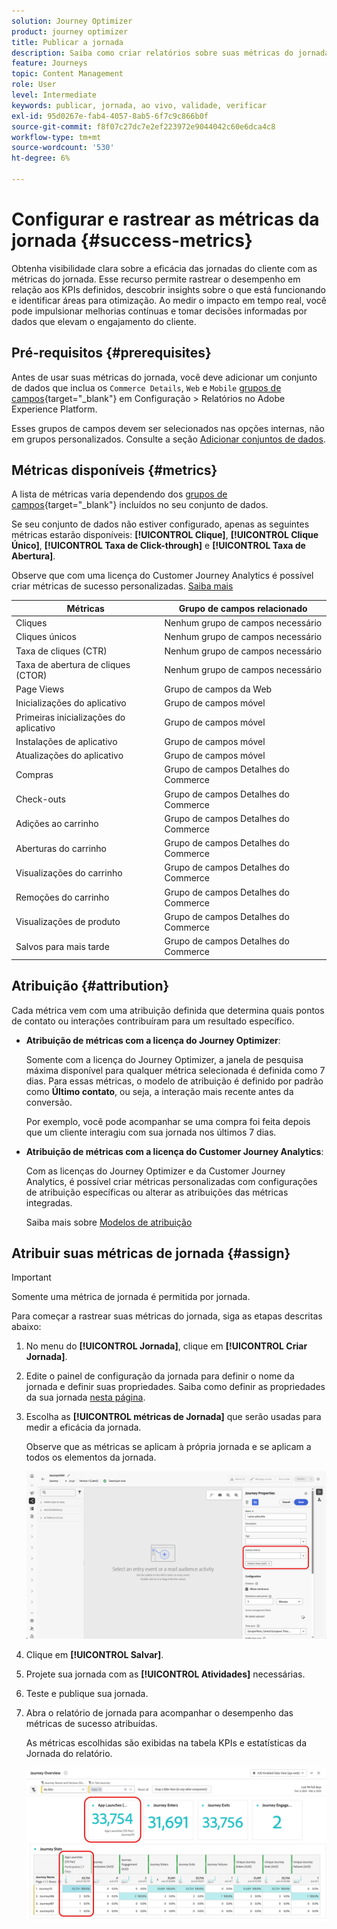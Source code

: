 ```yaml
---
solution: Journey Optimizer
product: journey optimizer
title: Publicar a jornada
description: Saiba como criar relatórios sobre suas métricas do jornada
feature: Journeys
topic: Content Management
role: User
level: Intermediate
keywords: publicar, jornada, ao vivo, validade, verificar
exl-id: 95d0267e-fab4-4057-8ab5-6f7c9c866b0f
source-git-commit: f8f07c27dc7e2ef223972e9044042c60e6dca4c8
workflow-type: tm+mt
source-wordcount: '530'
ht-degree: 6%

---
```


# Configurar e rastrear as métricas da jornada {#success-metrics}

Obtenha visibilidade clara sobre a eficácia das jornadas do cliente com as métricas do jornada. Esse recurso permite rastrear o desempenho em relação aos KPIs definidos, descobrir insights sobre o que está funcionando e identificar áreas para otimização. Ao medir o impacto em tempo real, você pode impulsionar melhorias contínuas e tomar decisões informadas por dados que elevam o engajamento do cliente.

## Pré-requisitos {#prerequisites}

Antes de usar suas métricas do jornada, você deve adicionar um conjunto de dados que inclua os `Commerce Details`, `Web` e `Mobile` [grupos de campos](https://experienceleague.adobe.com/docs/experience-platform/xdm/tutorials/create-schema-ui.html?lang=pt-BR#field-group){target="_blank"} em Configuração > Relatórios no Adobe Experience Platform.

Esses grupos de campos devem ser selecionados nas opções internas, não em grupos personalizados. Consulte a seção [Adicionar conjuntos de dados](../reports/reporting-configuration.md#add-datasets).

## Métricas disponíveis {#metrics}

A lista de métricas varia dependendo dos [grupos de campos](https://experienceleague.adobe.com/docs/experience-platform/xdm/tutorials/create-schema-ui.html?lang=pt-BR#field-group){target="_blank"} incluídos no seu conjunto de dados.

Se seu conjunto de dados não estiver configurado, apenas as seguintes métricas estarão disponíveis: **[!UICONTROL Clique]**, **[!UICONTROL Clique Único]**, **[!UICONTROL Taxa de Click-through]** e **[!UICONTROL Taxa de Abertura]**.

Observe que com uma licença do Customer Journey Analytics é possível criar métricas de sucesso personalizadas. [Saiba mais](https://experienceleague.adobe.com/pt-br/docs/analytics-platform/using/cja-components/cja-calcmetrics/cm-workflow/participation-metric)


| Métricas | Grupo de campos relacionado |
|-|-|
| Cliques | Nenhum grupo de campos necessário |
| Cliques únicos | Nenhum grupo de campos necessário |
| Taxa de cliques (CTR) | Nenhum grupo de campos necessário |
| Taxa de abertura de cliques (CTOR) | Nenhum grupo de campos necessário |
| Page Views | Grupo de campos da Web |
| Inicializações do aplicativo | Grupo de campos móvel |
| Primeiras inicializações do aplicativo | Grupo de campos móvel |
| Instalações de aplicativo | Grupo de campos móvel |
| Atualizações do aplicativo | Grupo de campos móvel |
| Compras | Grupo de campos Detalhes do Commerce |
| Check-outs | Grupo de campos Detalhes do Commerce |
| Adições ao carrinho | Grupo de campos Detalhes do Commerce |
| Aberturas do carrinho | Grupo de campos Detalhes do Commerce |
| Visualizações do carrinho | Grupo de campos Detalhes do Commerce |
| Remoções do carrinho | Grupo de campos Detalhes do Commerce |
| Visualizações de produto | Grupo de campos Detalhes do Commerce |
| Salvos para mais tarde | Grupo de campos Detalhes do Commerce |

## Atribuição {#attribution}

Cada métrica vem com uma atribuição definida que determina quais pontos de contato ou interações contribuíram para um resultado específico.

* **Atribuição de métricas com a licença do Journey Optimizer**:

  Somente com a licença do Journey Optimizer, a janela de pesquisa máxima disponível para qualquer métrica selecionada é definida como 7 dias. Para essas métricas, o modelo de atribuição é definido por padrão como **Último contato**, ou seja, a interação mais recente antes da conversão.

  Por exemplo, você pode acompanhar se uma compra foi feita depois que um cliente interagiu com sua jornada nos últimos 7 dias.

* **Atribuição de métricas com a licença do Customer Journey Analytics**:

  Com as licenças do Journey Optimizer e da Customer Journey Analytics, é possível criar métricas personalizadas com configurações de atribuição específicas ou alterar as atribuições das métricas integradas.

  Saiba mais sobre [Modelos de atribuição](https://experienceleague.adobe.com/pt-br/docs/analytics-platform/using/cja-dataviews/component-settings/attribution#attribution-models)

## Atribuir suas métricas de jornada {#assign}

>[!IMPORTANT]
>
>Somente uma métrica de jornada é permitida por jornada.

Para começar a rastrear suas métricas do jornada, siga as etapas descritas abaixo:

1. No menu do **[!UICONTROL Jornada]**, clique em **[!UICONTROL Criar Jornada]**.

1. Edite o painel de configuração da jornada para definir o nome da jornada e definir suas propriedades. Saiba como definir as propriedades da sua jornada [nesta página](../building-journeys/journey-properties.md).

1. Escolha as **[!UICONTROL métricas de Jornada]** que serão usadas para medir a eficácia da jornada.

   Observe que as métricas se aplicam à própria jornada e se aplicam a todos os elementos da jornada.

   ![](assets/success_metric.png)

1. Clique em **[!UICONTROL Salvar]**.

1. Projete sua jornada com as **[!UICONTROL Atividades]** necessárias.

1. Teste e publique sua jornada.

1. Abra o relatório de jornada para acompanhar o desempenho das métricas de sucesso atribuídas.

   As métricas escolhidas são exibidas na tabela KPIs e estatísticas da Jornada do relatório.

   ![](assets/success_metric_2.png)
